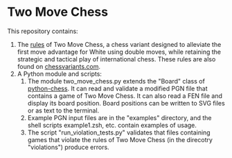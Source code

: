 # Two Move Chess

This repository contains:
1. The [rules](rules.html) of Two Move Chess, a chess variant designed to alleviate the first move advantage for White using double moves, while retaining the strategic and tactical play of international chess. These rules are also found on [chessvariants.com](https://www.chessvariants.com/invention/two-move-chess).
2. A Python module and scripts:
   1. The module two_move_chess.py extends the "Board" class of [python-chess](https://pypi.org/project/chess/). It can read and validate a modified PGN file that contains a game of Two Move Chess. It can also read a FEN file and display its board position. Board positions can be written to SVG files or as text to the terminal.
   2. Example PGN input files are in the "examples" directory, and the shell scripts example1.zsh, etc. contain examples of usage.
   3. The script "run_violation_tests.py" validates that files containing games that violate the rules of Two Move Chess (in the direcotry "violations") produce errors.
